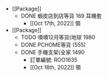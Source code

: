 - [[Package]]
	- DONE 蝦皮店到店等貨 169 耳機套
		- [[Oct 17th, 2022]] 領
- [[Package]]
	- TODO 嘖嘖12月等貨(地球 1980
	- DONE PCHOME等貨 (555)
	- DONE 手機支架(全家 1490
		- 訂單編號: ROO1635
		- [[Oct 18th, 2022]] 領